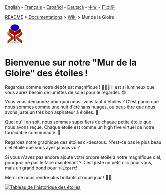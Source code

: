 [English](./README_en.md) - [Français](./README_fr.md) - [Español](./README_es.md) - [Deutsch](./README_de.md) - [中文](./README_zh.md) - [日本語](./README_ja.md)

[README](../../README.md) > [Documentations](../../HOME.md) > [Wiki](../HOME.md) > Mur de la Gloire

![yrexpert_logo.png](./yrexpert_logo.png)

# Bienvenue sur notre "Mur de la Gloire" des étoiles !

Regardez comme notre dépôt est magnifique ! 🌟🌟🌟 Il est si lumineux que vous aurez besoin de lunettes de soleil pour le regarder. 😎

Vous vous demandez pourquoi nous avons tant d'étoiles ? C'est parce que nous sommes comme une nuit d'été sans nuages, ou peut-être que nous avons juste un très bon aspirateur à étoiles. 🌌

Quoi qu'il en soit, nous sommes super fiers de chaque petite étoile que nous avons reçue. Chaque étoile est comme un high five virtuel de notre formidable communauté. 🙌

Regardez notre graphique des étoiles ci-dessous. N'est-ce pas le plus beau ciel étoilé que vous ayez jamais vu ?

Si vous n'avez pas encore ajouté votre propre étoile à notre magnifique ciel, pourquoi ne pas le faire maintenant ? C'est juste un petit clic pour vous, mais un grand bond pour `YRExpert`!

Merci de nous rendre plus brillants chaque jour ! 🚀✨

[![Tableau de l'historique des étoiles](https://api.star-history.com/svg?repos=yrelay/yrexpert&type=Date)](https://star-history.com/#yrelay/yrexpert&Date)
